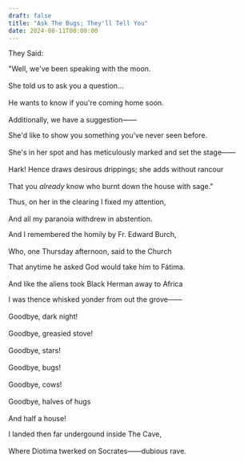 ```yaml
---
draft: false
title: "Ask The Bugs; They'll Tell You"
date: 2024-08-11T00:00:00
---
```

They Said: 

"Well, we've been speaking with the moon. <br>  
She told us to ask you a question... <br>  
He wants to know if you're coming home soon. <br>  
Additionally, we have a suggestion—— <br>  

She'd like to show you something you've never seen before. <br>  
She's in her spot and has meticulously marked and set the stage—— <br>  
Hark! Hence draws desirous drippings; she adds without rancour <br>  
That you _already_ know who burnt down the house with sage."

Thus, on her in the clearing I fixed my attention, <br>  
And all my paranoia withdrew in abstention. 

And I remembered the homily by Fr. Edward Burch, <br>  
Who, one Thursday afternoon, said to the Church 

That anytime he asked God would take him to Fátima. <br>  
And like the aliens took Black Herman away to Africa 

I was thence whisked yonder from out the grove—— <br>  
Goodbye, dark night! <br>  
Goodbye, greasied stove! <br>   
Goodbye, stars! <br>   
Goodbye, bugs! <br>  
Goodbye, cows! <br>  
Goodbye, halves of hugs <br>  
And half a house! <br>  

 
I landed then far undergound inside The Cave, <br>  
Where Diotima twerked on Socrates——dubious rave. 